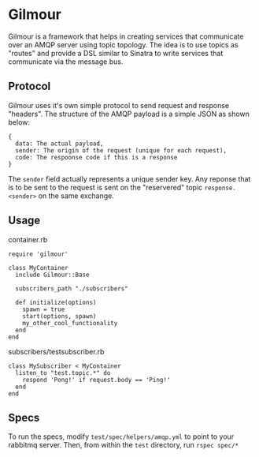# Gilmour

Gilmour is a framework that helps in creating services that communicate over
an AMQP server using topic topology. The idea is to use topics as "routes" and
provide a DSL similar to Sinatra to write services that communicate via the
message bus.

## Protocol

Gilmour uses it's own simple protocol to send request and response "headers".
The structure of the AMQP payload is a simple JSON as shown below:

    {
	  data: The actual payload,
	  sender: The origin of the request (unique for each request),
	  code: The respoonse code if this is a response
    }

The `sender` field actually represents a unique sender key. Any reponse that
is to be sent to the request is sent on the "reservered" topic
`response.<sender>` on the same exchange.

## Usage

container.rb

	require 'gilmour'
	
	class MyContainer
	  include Gilmour::Base
	
	  subscribers_path "./subscribers"
	
	  def initialize(options)
        spawn = true
	    start(options, spawn)
        my_other_cool_functionality
	  end
	end

subscribers/testsubscriber.rb

	class MySubscriber < MyContainer
	  listen_to "test.topic.*" do
	    respond 'Pong!' if request.body == 'Ping!'
	  end
	end

## Specs

To run the specs, modify `test/spec/helpers/amqp.yml` to point to your rabbitmq server.
Then, from within the `test` directory, run `rspec spec/*`

